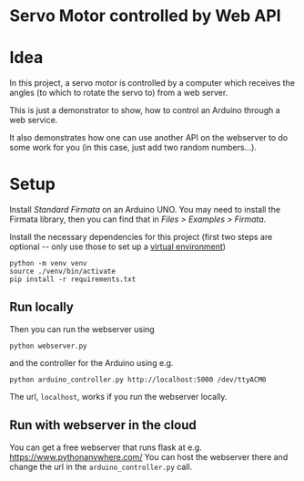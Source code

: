 # Servo Motor controlled by Web API


# Idea

In this project, a servo motor is controlled by a computer which receives the
angles (to which to rotate the servo to) from a web server.

This is just a demonstrator to show, how to control an Arduino through a web
service.

It also demonstrates how one can use another API on the webserver to do some
work for you (in this case, just add two random numbers...).


# Setup

Install _Standard Firmata_ on an Arduino UNO.
You may need to install the Firmata library, then you can find that in
_Files > Examples > Firmata_.

Install the necessary dependencies for this project
(first two steps are optional -- only use those to set up a
[virtual environment](https://docs.python.org/3/tutorial/venv.html))

    python -m venv venv
    source ./venv/bin/activate
    pip install -r requirements.txt


## Run locally

Then you can run the webserver using

    python webserver.py

and the controller for the Arduino using e.g.

    python arduino_controller.py http://localhost:5000 /dev/ttyACM0

The url, `localhost`, works if you run the webserver locally.


## Run with webserver in the cloud

You can get a free webserver that runs flask at e.g. https://www.pythonanywhere.com/
You can host the webserver there and change the url in the `arduino_controller.py` call.
